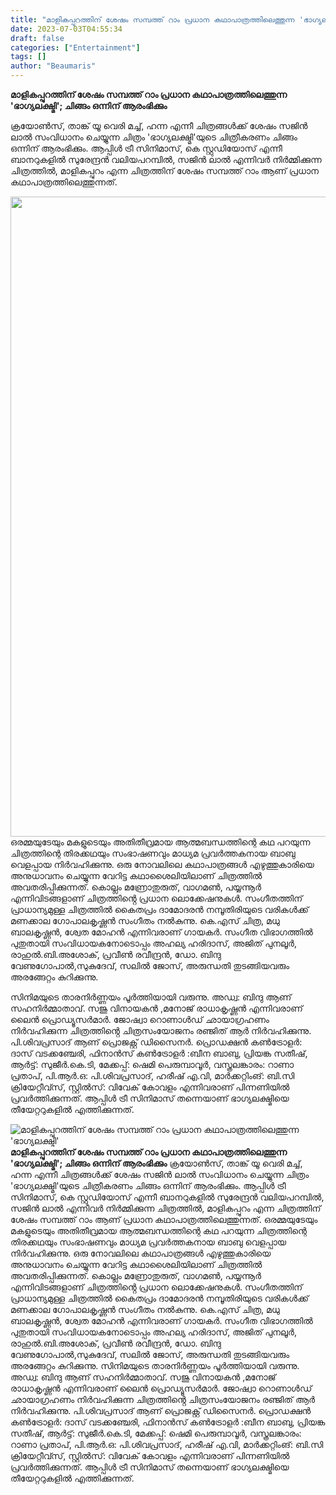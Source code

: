 ```yaml
---
title: "മാളികപ്പുറത്തിന് ശേഷം സമ്പത്ത് റാം പ്രധാന കഥാപാത്രത്തിലെത്തുന്ന 'ഭാഗ്യലക്ഷ്മി'"
date: 2023-07-03T04:55:34
draft: false
categories: ["Entertainment"]
tags: []
author: "Beaumaris"
---
```


<strong>മാളികപ്പുറത്തിന് ശേഷം സമ്പത്ത് റാം പ്രധാന കഥാപാത്രത്തിലെത്തുന്ന 'ഭാഗ്യലക്ഷ്മി'; ചിങ്ങം ഒന്നിന് ആരംഭിക്കും</strong>

ക്രയോണ്‍സ്, താങ്ക് യൂ വെരി മച്ച്, ഹന്ന എന്നീ ചിത്രങ്ങൾക്ക് ശേഷം സജിന്‍ ലാല്‍ സംവിധാനം ചെയ്യുന്ന ചിത്രം 'ഭാഗ്യലക്ഷ്മി'യുടെ ചിത്രീകരണം ചിങ്ങം ഒന്നിന് ആരംഭിക്കും. ആപ്പിള്‍ ട്രീ സിനിമാസ്, കെ സ്റ്റുഡിയോസ് എന്നീ ബാനറുകളില്‍ സുരേന്ദ്രന്‍ വലിയപറമ്പില്‍, സജിന്‍ ലാല്‍ എന്നിവർ നിർമ്മിക്കുന്ന ചിത്രത്തിൽ, മാളികപ്പുറം എന്ന ചിത്രത്തിന് ശേഷം സമ്പത്ത് റാം ആണ് പ്രധാന കഥാപാത്രത്തിലെത്തുന്നത്.

<a href="https://cdn.boolokam.com/articles/2023/07/fwwwww.jpg"><img class="size-large wp-image-401865 aligncenter" src="https://cdn.boolokam.com/articles/2023/07/fwwwww-726x1024.jpg" alt="" width="726" height="1024" /></a>ഒരമ്മയുടേയും മകളുടെയും അതിതീവ്രമായ ആത്മബന്ധത്തിന്റെ കഥ പറയുന്ന ചിത്രത്തിന്റെ തിരക്കഥയും സംഭാഷണവും മാധ്യമ പ്രവർത്തകനായ ബാബു വെളപ്പായ നിര്‍വഹിക്കുന്നു. ഒരു നോവലിലെ കഥാപാത്രങ്ങൾ എഴുത്തുകാരിയെ അനുധാവനം ചെയ്യുന്ന വേറിട്ട കഥാശൈലിയിലാണ് ചിത്രത്തിൽ അവതരിപ്പിക്കുന്നത്. കൊല്ലം മണ്രോതുരുത്‌, വാഗമൺ, പയ്യന്നൂർ എന്നിവിടങ്ങളാണ് ചിത്രത്തിൻ്റെ പ്രധാന ലൊക്കേഷനുകൾ. സംഗീതത്തിന് പ്രാധാന്യമുള്ള ചിത്രത്തിൽ കൈതപ്രം ദാമോദരന്‍ നമ്പൂതിരിയുടെ വരികൾക്ക് മണക്കാല
ഗോപാലകൃഷ്ണൻ സംഗീതം നൽകുന്നു. കെ.എസ് ചിത്ര, മധു ബാലകൃഷ്ണൻ, ശ്വേത മോഹൻ എന്നിവരാണ് ഗായകർ. സംഗീത വിഭാഗത്തിൽ പുതുതായി സംവിധായകനോടൊപ്പം അഹല്യ ഹരിദാസ്, അജിത് പുനലൂർ, രാഹുൽ.ബി.അശോക്, പ്രവീൺ രവീന്ദ്രൻ, ഡോ. ബിന്ദു വേണുഗോപാൽ,സുകുദേവ്, സലിൽ ജോസ്, അരുന്ധതി തുടങ്ങിയവരും അരങ്ങേറ്റം കുറിക്കുന്നു.

സിനിമയുടെ താരനിർണ്ണയം പൂർത്തിയായി വരുന്നു. അഡ്വ: ബിന്ദു ആണ് സഹനിർമ്മാതാവ്. സജു വിനായകൻ ,മനോജ്‌ രാധാകൃഷ്ണൻ എന്നിവരാണ് ലൈൻ പ്രൊഡ്യൂസര്‍മാര്‍. ജോഷ്വാ റൊണാൾഡ് ഛായാഗ്രഹണം നിര്‍വഹിക്കുന്ന ചിത്രത്തിൻ്റെ ചിത്രസംയോജനം രഞ്ജിത് ആര്‍ നിർവഹിക്കുന്നു. പി.ശിവപ്രസാദ് ആണ് പ്രൊജക്റ്റ്‌ ഡിസൈനർ. പ്രൊഡക്ഷന്‍ കണ്‍ട്രോളര്‍: ദാസ് വടക്കഞ്ചേരി, ഫിനാൻസ് കൺട്രോളർ :ബീന ബാബു, പ്രിയങ്ക സതീഷ്, ആര്‍ട്ട്: സുജീര്‍.കെ.ടി, മേക്കപ്പ്: ഷെമി പെരുമ്പാവൂർ, വസ്ത്രലങ്കാരം: റാണാ പ്രതാപ്, പി.ആർ.ഒ: പി.ശിവപ്രസാദ്, ഹരീഷ് എ.വി, മാർക്കറ്റിംങ്: ബി.സി ക്രിയേറ്റീവ്സ്, സ്റ്റിൽസ്: വിവേക് കോവളം എന്നിവരാണ് പിന്നണിയിൽ പ്രവർത്തിക്കുന്നത്. ആപ്പിൾ ട്രീ സിനിമാസ് തന്നെയാണ് ഭാഗ്യലക്ഷ്മിയെ തീയേറ്ററുകളിൽ എത്തിക്കുന്നത്.


![മാളികപ്പുറത്തിന് ശേഷം സമ്പത്ത് റാം പ്രധാന കഥാപാത്രത്തിലെത്തുന്ന 'ഭാഗ്യലക്ഷ്മി'](https://cdn.boolokam.com/articles/2023/07/fwwwww-726x1024.jpg)**മാളികപ്പുറത്തിന് ശേഷം സമ്പത്ത് റാം പ്രധാന കഥാപാത്രത്തിലെത്തുന്ന 'ഭാഗ്യലക്ഷ്മി'; ചിങ്ങം ഒന്നിന് ആരംഭിക്കും** ക്രയോണ്‍സ്, താങ്ക് യൂ വെരി മച്ച്, ഹന്ന എന്നീ ചിത്രങ്ങൾക്ക് ശേഷം സജിന്‍ ലാല്‍ സംവിധാനം ചെയ്യുന്ന ചിത്രം 'ഭാഗ്യലക്ഷ്മി'യുടെ ചിത്രീകരണം ചിങ്ങം ഒന്നിന് ആരംഭിക്കും. ആപ്പിള്‍ ട്രീ സിനിമാസ്, കെ സ്റ്റുഡിയോസ് എന്നീ ബാനറുകളില്‍ സുരേന്ദ്രന്‍ വലിയപറമ്പില്‍, സജിന്‍ ലാല്‍ എന്നിവർ നിർമ്മിക്കുന്ന ചിത്രത്തിൽ, മാളികപ്പുറം എന്ന ചിത്രത്തിന് ശേഷം സമ്പത്ത് റാം ആണ് പ്രധാന കഥാപാത്രത്തിലെത്തുന്നത്. [](https://cdn.boolokam.com/articles/2023/07/fwwwww.jpg)ഒരമ്മയുടേയും മകളുടെയും അതിതീവ്രമായ ആത്മബന്ധത്തിന്റെ കഥ പറയുന്ന ചിത്രത്തിന്റെ തിരക്കഥയും സംഭാഷണവും മാധ്യമ പ്രവർത്തകനായ ബാബു വെളപ്പായ നിര്‍വഹിക്കുന്നു. ഒരു നോവലിലെ കഥാപാത്രങ്ങൾ എഴുത്തുകാരിയെ അനുധാവനം ചെയ്യുന്ന വേറിട്ട കഥാശൈലിയിലാണ് ചിത്രത്തിൽ അവതരിപ്പിക്കുന്നത്. കൊല്ലം മണ്രോതുരുത്‌, വാഗമൺ, പയ്യന്നൂർ എന്നിവിടങ്ങളാണ് ചിത്രത്തിൻ്റെ പ്രധാന ലൊക്കേഷനുകൾ. സംഗീതത്തിന് പ്രാധാന്യമുള്ള ചിത്രത്തിൽ കൈതപ്രം ദാമോദരന്‍ നമ്പൂതിരിയുടെ വരികൾക്ക് മണക്കാല ഗോപാലകൃഷ്ണൻ സംഗീതം നൽകുന്നു. കെ.എസ് ചിത്ര, മധു ബാലകൃഷ്ണൻ, ശ്വേത മോഹൻ എന്നിവരാണ് ഗായകർ. സംഗീത വിഭാഗത്തിൽ പുതുതായി സംവിധായകനോടൊപ്പം അഹല്യ ഹരിദാസ്, അജിത് പുനലൂർ, രാഹുൽ.ബി.അശോക്, പ്രവീൺ രവീന്ദ്രൻ, ഡോ. ബിന്ദു വേണുഗോപാൽ,സുകുദേവ്, സലിൽ ജോസ്, അരുന്ധതി തുടങ്ങിയവരും അരങ്ങേറ്റം കുറിക്കുന്നു. സിനിമയുടെ താരനിർണ്ണയം പൂർത്തിയായി വരുന്നു. അഡ്വ: ബിന്ദു ആണ് സഹനിർമ്മാതാവ്. സജു വിനായകൻ ,മനോജ്‌ രാധാകൃഷ്ണൻ എന്നിവരാണ് ലൈൻ പ്രൊഡ്യൂസര്‍മാര്‍. ജോഷ്വാ റൊണാൾഡ് ഛായാഗ്രഹണം നിര്‍വഹിക്കുന്ന ചിത്രത്തിൻ്റെ ചിത്രസംയോജനം രഞ്ജിത് ആര്‍ നിർവഹിക്കുന്നു. പി.ശിവപ്രസാദ് ആണ് പ്രൊജക്റ്റ്‌ ഡിസൈനർ. പ്രൊഡക്ഷന്‍ കണ്‍ട്രോളര്‍: ദാസ് വടക്കഞ്ചേരി, ഫിനാൻസ് കൺട്രോളർ :ബീന ബാബു, പ്രിയങ്ക സതീഷ്, ആര്‍ട്ട്: സുജീര്‍.കെ.ടി, മേക്കപ്പ്: ഷെമി പെരുമ്പാവൂർ, വസ്ത്രലങ്കാരം: റാണാ പ്രതാപ്, പി.ആർ.ഒ: പി.ശിവപ്രസാദ്, ഹരീഷ് എ.വി, മാർക്കറ്റിംങ്: ബി.സി ക്രിയേറ്റീവ്സ്, സ്റ്റിൽസ്: വിവേക് കോവളം എന്നിവരാണ് പിന്നണിയിൽ പ്രവർത്തിക്കുന്നത്. ആപ്പിൾ ട്രീ സിനിമാസ് തന്നെയാണ് ഭാഗ്യലക്ഷ്മിയെ തീയേറ്ററുകളിൽ എത്തിക്കുന്നത്.
